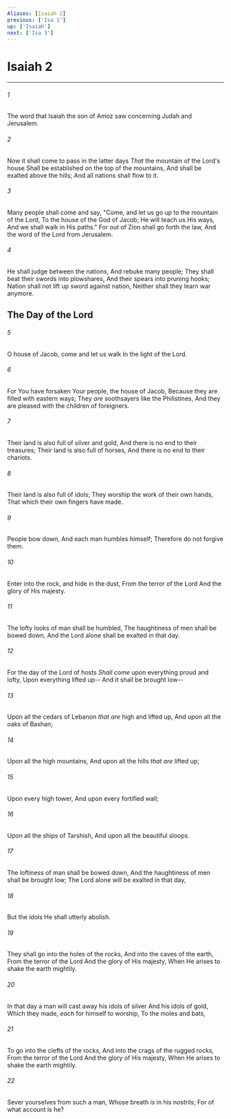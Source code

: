 ```yaml
---
Aliases: [Isaiah 2]
previous: ['Isa 1']
up: ['Isaiah']
next: ['Isa 3']
---
```

# Isaiah 2

***


###### 1 
The word that Isaiah the son of Amoz saw concerning Judah and Jerusalem. 

###### 2 
Now it shall come to pass in the latter days _That_ the mountain of the Lord's house Shall be established on the top of the mountains, And shall be exalted above the hills; And all nations shall flow to it. 

###### 3 
Many people shall come and say, "Come, and let us go up to the mountain of the Lord, To the house of the God of Jacob; He will teach us His ways, And we shall walk in His paths." For out of Zion shall go forth the law, And the word of the Lord from Jerusalem. 

###### 4 
He shall judge between the nations, And rebuke many people; They shall beat their swords into plowshares, And their spears into pruning hooks; Nation shall not lift up sword against nation, Neither shall they learn war anymore.

## The Day of the Lord 

###### 5 
O house of Jacob, come and let us walk In the light of the Lord. 

###### 6 
For You have forsaken Your people, the house of Jacob, Because they are filled with eastern ways; They _are_ soothsayers like the Philistines, And they are pleased with the children of foreigners. 

###### 7 
Their land is also full of silver and gold, And there is no end to their treasures; Their land is also full of horses, And there is no end to their chariots. 

###### 8 
Their land is also full of idols; They worship the work of their own hands, That which their own fingers have made. 

###### 9 
People bow down, And each man humbles himself; Therefore do not forgive them. 

###### 10 
Enter into the rock, and hide in the dust, From the terror of the Lord And the glory of His majesty. 

###### 11 
The lofty looks of man shall be humbled, The haughtiness of men shall be bowed down, And the Lord alone shall be exalted in that day. 

###### 12 
For the day of the Lord of hosts _Shall come_ upon everything proud and lofty, Upon everything lifted up-- And it shall be brought low-- 

###### 13 
Upon all the cedars of Lebanon _that are_ high and lifted up, And upon all the oaks of Bashan; 

###### 14 
Upon all the high mountains, And upon all the hills _that are_ lifted up; 

###### 15 
Upon every high tower, And upon every fortified wall; 

###### 16 
Upon all the ships of Tarshish, And upon all the beautiful sloops. 

###### 17 
The loftiness of man shall be bowed down, And the haughtiness of men shall be brought low; The Lord alone will be exalted in that day, 

###### 18 
But the idols He shall utterly abolish. 

###### 19 
They shall go into the holes of the rocks, And into the caves of the earth, From the terror of the Lord And the glory of His majesty, When He arises to shake the earth mightily. 

###### 20 
In that day a man will cast away his idols of silver And his idols of gold, Which they made, _each_ for himself to worship, To the moles and bats, 

###### 21 
To go into the clefts of the rocks, And into the crags of the rugged rocks, From the terror of the Lord And the glory of His majesty, When He arises to shake the earth mightily. 

###### 22 
Sever yourselves from such a man, Whose breath _is_ in his nostrils; For of what account is he?
